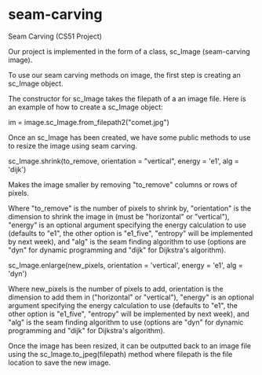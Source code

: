 seam-carving
============

Seam Carving (CS51 Project)

Our project is implemented in the form of a class, sc_Image (seam-carving image).

To use our seam carving methods on image, the first step is creating an sc_Image object. 

The constructor for sc_Image takes the filepath of a an image file. Here is an example of how to create
a sc_Image object: 

im = image.sc_Image.from_filepath2("comet.jpg")

Once an sc_Image has been created, we have some public methods to use to resize the image using 
seam carving. 

sc_Image.shrink(to_remove, orientation = "vertical", energy = 'e1', alg = 'dijk')

Makes the image smaller by removing "to_remove" columns or rows of pixels. 

Where "to_remove" is the number of pixels to shrink by, "orientation" is the dimension to shrink the image in 
(must be "horizontal" or "vertical"), "energy" is an optional argument specifying the energy calculation to use
(defaults to "e1", the other option is "e1_five", "entropy" will be implemented by next week), and "alg" is the seam 
finding algorithm to use (options are "dyn" for dynamic programming and "dijk" for Dijkstra's algorithm).


sc_Image.enlarge(new_pixels, orientation = 'vertical', energy = 'e1', alg = 'dyn')

Where new_pixels is the number of pixels to add, orientation is the dimension to add them in ("horizontal" or "vertical"),
"energy" is an optional argument specifying the energy calculation to use
(defaults to "e1", the other option is "e1_five", "entropy" will be implemented by next week), and "alg" is the seam 
finding algorithm to use (options are "dyn" for dynamic programming and "dijk" for Dijkstra's algorithm).



Once the image has been resized, it can be outputted back to an image file using the sc_Image.to_jpeg(filepath) method where filepath
is the file location to save the new image.